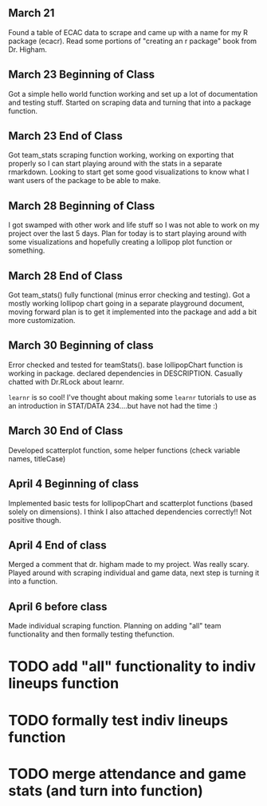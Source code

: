 ## March 21

Found a table of ECAC data to scrape and came up with a name for my R package (ecacr). Read some portions of "creating an r package" book from Dr. Higham.

## March 23 Beginning of Class

Got a simple hello world function working and set up a lot of documentation and testing stuff. Started on scraping data and turning that into a package function. 

## March 23 End of Class

Got team_stats scraping function working, working on exporting that properly so I can start playing around with the stats in a separate rmarkdown. Looking to start get some good visualizations to know what I want users of the package to be able to make.

## March 28 Beginning of Class

I got swamped with other work and life stuff so I was not able to work on my project over the last 5 days. Plan for today is to start playing around with some visualizations and hopefully creating a lollipop plot function or something. 

## March 28 End of Class

Got team_stats() fully functional (minus error checking and testing). Got a mostly working lollipop chart going in a separate playground document, moving forward plan is to get it implemented into the package and add a bit more customization. 

## March 30 Beginning of class

Error checked and tested for teamStats(). base lollipopChart function is working in package. declared dependencies in DESCRIPTION. Casually chatted with Dr.RLock about learnr.

`learnr` is so cool! I've thought about making some `learnr` tutorials to use as an introduction in STAT/DATA 234....but have not had the time :)

## March 30 End of Class

Developed scatterplot function, some helper functions (check variable names, titleCase)

## April 4 Beginning of class

Implemented basic tests for lollipopChart and scatterplot functions (based solely on dimensions). I think I also attached dependencies correctly!! Not positive though. 

## April 4 End of class

Merged a comment that dr. higham made to my project. Was really scary. Played around with scraping individual and game data, next step is turning it into a function.

## April 6 before class

Made individual scraping function. Planning on adding "all" team functionality and then formally testing thefunction.


# TODO add "all" functionality to indiv lineups function
# TODO formally test indiv lineups function
# TODO merge attendance and game stats (and turn into function)

